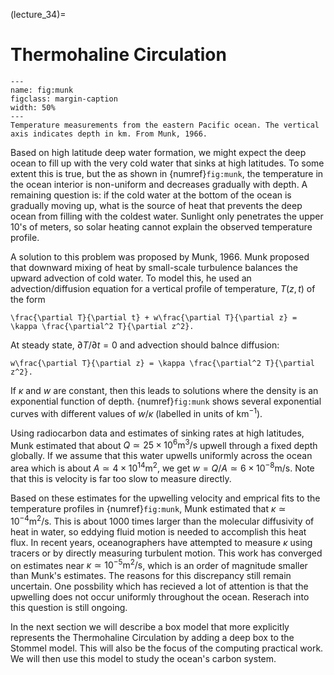 (lecture_34)=
# Thermohaline Circulation

<!-- In the previous section, we examined the shallow circulation that develops in the upper $\sim 100$m of ocean in response to wind forcing. In this section, we will examine the deep _Thermohaline Circulation_ that develops in response to wind forcing and surface heating/cooling and evaporation/precipitation.

In earlier lectures, we noted that strong poleward-flowing currents (including the Gulf Stream) develop on the western sides of the ocean basins and that these transport significant amounts of heat from low to high latitudes. Also recall from {numref}`fig:mean_ssh` the curious observation that the mean sea level is higher on the western sides of ocean basins. We will start by quantitatively explaining both of these features of the large-scale ocean circulation. A key insight that underlies the theory that we will discuss is that the Coriolis parameter, $f$ varies with latitude (recall that $f=2\Omega \sin \theta$ where $\theta$ is the latitude.

We start by integrating Eq. {eq}`eq:momentum_with_viscosity` over the _full ocean depth_ where $z=-H$ represents the seafloor and $z=0$ is the ocean surface:

```{math}
:label: eq:momentum_integrated1
\frac{\partial \overline{\mathbf{u}}}{\partial t} + f\hat{\mathbf{z}}\times \mathbf{u} = -\frac{1}{\rho}\nabla \overline{p} - \overline{g}\hat{\mathbf{z}} + \nu \left.\frac{\partial \mathbf{u}}{\partial z}\right|_{-H}^0,
```

where an overbar denotes a vertical derivative from $z=-H$ to $z=0$. As before, we will look for steady solutions. For simplicity, let's assume as we did before that the wind stress is aligned with the $x$-direction, $\mathbf{\tau}^w=\tau^w \hat{\mathbf{x}}$. For now, we will also neglect the viscous stress at the bottom of the ocean ($z=-H$). We will revisit this later. The horizontal components of Eq. {eq}`eq:momentum_integrated1` are

```{math}
:label: eq:momentum_integrated_x
-f\overline{v} = -\frac{1}{\rho} \frac{\partial \overline{p}}{\partial x} + \frac{\tau^w}{\rho},
```

```{math}
:label: eq:momentum_integrated_y
f\overline{u} = -\frac{1}{\rho} \frac{\partial \overline{p}}{\partial y}
```

We can eliminate the pressure by cross-differentiating Eqns. {eq}`eq:momentum_integrated_x` and {eq}`eq:momentum_integrated_y`. When we do this, it is important to remember that $f$ is a function of $y$ since it varies in the north/south direction. The result is

```{math}
:label: eq:integral_momentum2
f\left(\frac{\partial \overline{u}}{\partial x}+ \frac{\partial \overline{v}}{\partial y}\right) + \overline{v}\frac{df}{dy} = -\frac{\partial}{\partial y}\left(\frac{\tau^w}{\rho}\right).
```

From the integral of the mass conservation (continuity) equation (Eq. {eq}`eq:continuity_integrated`), we see that the first term in parentheses is equal to the difference between the vertical velocity at the bottom and top of the ocean. We can safely assume that both of these are zero and hence the first term in Eq. {eq}`eq:integral_momentum2` vanishes and we are left with

```{math}
:label: eq:sverdrup_balance
\overline{v} \frac{df}{dy} = -\frac{\partial}{\partial y}\left(\frac{\tau^w}{\rho}\right).
```

This equation is often referred to as _Sverdrup balance_ after Harold Sverdrup who first derived it.

Eq. {eq}`eq:sverdrup_balance` is remarkable. Counter-intuitively, it tells us that the north/south component of the depth-integrated velocity, $\overline{v}$ is related to the north/south derivative of the $x$-component of the wind stress. In the Northern Hemisphere subtropics, $\partial \tau^w/\partial y>0$, and hence Eq. {eq}`eq:sverdrup_balance` predicts southward depth-integrated flow ($\overline{v}$) in this region. Note that this is somewhat different from the flow that we got in the previous section, but there we were only considering the flow in the upper ocean, whereas Eq. {eq}`eq:sverdrup_balance` applies to the _depth-integrated_ velocity.

We can use Eq. {eq}`eq:sverdrup_balance` to see why the sea surface is higher on the western sides of ocean basins at mid-latitudes. Recall from our earlier lectures that the Rossby number associated with global-scale ocean circulation is very small, and hence we expect ocean currents on this scale to be in _geostrophic balance_. In the ocean, we related the currents to gradients in the sea surface height. If we integrate the geostrophic balance relation from $z=-H$ to $z=0$, we get

```{math}
:label: eq:geostrophic_balance_revisted
f\overline{v} = gH\frac{\partial \eta}{\partial x}.
```

Using Eq. {eq}`eq:geostrophic_balance_revisted` in Eq. {eq}`eq:sverdrup_balance` gives

```{math}
\frac{gH}{f}\frac{\partial \eta}{\partial x} \frac{d f}{d y} = -\frac{\partial}{\partial y}\left(\frac{\tau^w}{\rho}\right).
```

Since $df/dy>0$, regions where $\tau^w$ increases with latitude will have $\partial \eta/\partial x<0$. In other words, the sea surface height _decreases_ in the eastwards direction and hence the sea surface height is higher on the western sides of the ocean basins at mid-latitudes.

At this point we encounter a paradox: Eq. {eq}`eq:sverdrup_balance` tells us that the depth-integrated ocean currents are to the south in the Northern Hemisphere in the subtropics. However, the water cannot simply build up near the equator - somehow it must return to the north. We anticipate that the water will return to the north near the coastline where the current will experience extra drag. Specifically, we will add an additional term to Eq. {eq}`eq:momentum_integrated_x` and Eq. {eq}`eq:momentum_integrated_y` to represent drag on the boundary currents. Following early work by Stommel, we will assume that the drag force is a linear function of the depth-integrated velocity so that Eqns. {eq}`eq:momentum_integrated_x` and {eq}`eq:momentum_integrated_y` can be written

```{math}
:label: eq:momentum_integrated_x_boundary
-f\overline{v} = -\frac{1}{\rho} \frac{\partial \overline{p}}{\partial x} + \frac{\tau^w}{\rho} - r \overline{u},
```

```{math}
:label: eq:momentum_integrated_y_boundary
f\overline{u} = -\frac{1}{\rho} \frac{\partial \overline{p}}{\partial y} -r \overline{v}
```

where $r$ is a constant _drag coefficient_. If we follow the same steps as above, we arrive at a new version of Eq. {eq}`eq:sverdrup_balance`:

```{math}
:label: eq:sverdrup_stommel
\overline{v}\frac{df}{dy} = -\frac{\partial}{\partial y}\left(\frac{\tau^w}{\rho}\right) - r \left(\frac{\partial \overline{v}}{\partial x} - \frac{\partial \overline{u}}{\partial y}\right).
```

In the boundary current regions, we expect the current to be predominately north/south and for derivatives in $x$ to be larger than derivatives in $y$. Hence, we expect that $|\partial \overline{v}/\partial x| \gg |\partial \overline{u}/\partial y|$. If the boundary current occupies a relatively narrow region near the coast (compared to the width of the ocean basin), then the term involving the wind stress in Eq. {eq}`eq:sverdrup_stommel` must be small compared to the left hand side. Hence, we have approximately

```{math}
:label: eq:stommel
\overline{v}\frac{df}{dy} = -r \frac{\partial \overline{v}}{\partial x}.
```

Since $df/dy>0$, Eq. {eq}`eq:stommel` implies that a northward velocity ($v>0$) must be accompanied by $\partial v/\partial x < 0$. This scenario can only work on the western side of the ocean basins.

To obtain a more intuitive physical explanation for the formation of western boundary currents, we can invoke conservation of angular momentum. On a rotating planet, conservation of angular momentum tells us that the sum of the angular momentum associated with spinning currents and the planet's rotation must be conserved in the absence of external forces. If we imagine looking down at the Earth from above the north pole, the Earth will appear to rotate counter-clockwise. The vertical component of this rotation decreases with latitude. When wind acts to add clockwise spin to the water - as is the case in the Northern Hemisphere subtropics - the water must move towards the equator to conserve its angular momentum. This is an explanation for Sverdrup balance. The problem is that the Earth's angular momentum will be re-gained when the water returns to the north. In order to maintain a steady circulation, the drag within the boundary current must decrease the clockwise spin in order to counter-balance the spin added by the wind.

We can make this argument more quantitative by introducing the concept of _vorticity_. The vorticity can be defined as

```{math}
\omega = \frac{\partial v}{\partial x} - \frac{\partial u}{\partial y},
```

and this is a measure of the spin of a parcel of water. When $\omega>0$ the water is spinning counter-clockwise. Notice that the vorticity  appears on the right hand side of Eq. {eq}`eq:sverdrup_stommel`. In fact, if we had kept the time-derivative terms, then Eq. {eq}`eq:sverdrup_stommel` would be

```{math}
:label: eq:vorticity
\frac{\partial \overline{\omega}}{\partial t} + \overline{v}\frac{df}{dy} =  -\frac{\partial}{\partial y}\left(\frac{\tau^2}{\rho}\right) - r \overline{\omega}.
```

Hence, Eq. {eq}`eq:vorticity` is an evolution equation for the vorticity. In the absence of external forcing (if the RHS of Eq. {eq}`eq:vorticity` is zero) then if the fluid moves to the south $\overline{v}<0$, then the vorticity must increase. This is a mathematical statement of conservation of angular momentum. In order to compensate for negative vorticity input by the wind in the Northern Hemisphere subtropics, the bottom drag must act to add positive vorticity in the boundary current. A boundary current on the eastern side of the basin would have positive vorticity, and hence the bottom drag term $-r \omega < 0$, which is in the wrong sense. However, a boundary current on the western side of the basin would have negative vorticity, and the bottom drag would impart positive vorticity as needed to balance the negative vorticity input by the wind.

Unlike the shallow wind-driven ocean circulation that we discussed in the previous lecture, the western boundary currents tend to be quite deep. For example, the Gulf Stream extends to depths below 1000m. However since the upper ocean is much warmer than the deep ocean (see {numref}`fig:WOCE_ocean_temperature`, most of the poleward heat flux occurs near the surface. To a large extent, the western boundary currents are responsible for the poleward near-surface heat flux (the upper advective flux in the Stommel model). This represents one component of the Thermohaline Circulation.

As the western bondary currents flow polewards, they lose heat (see {numref}`fig:ocean_heat_flux`) and the density of the water increases. The water eventually becomes dense enough to sink to the deep ocean. This sinking occurs in relatively small areas through a process called _deep convection_. The water then spreads throughout the ocean interior and very slowly returns up to the surface. The water involved in a closed loop of the Thermohaline Circulation could travel extremely long distances, as sketched in {numref}`fig:marshall_speer` and {numref}`fig:WOCE_ocean_temperature`. It can take more than 1000 years for a parcel of water to complete this circuit. This long timescale is very important for the climate system. Since the ocean is a major reservoir of heat and carbon, the climate system has a very long `memory'. By burning fossil fuels, we are adding _antropogenic carbon_ to the ocean. Some of this carbon will remain in the ocean for more then 1000 years! -->

```{figure} ./figures/munk.png
---
name: fig:munk
figclass: margin-caption
width: 50%
---
Temperature measurements from the eastern Pacific ocean. The vertical axis indicates depth in km. From Munk, 1966.
```

<!-- Based on this description, we might expect the deep ocean to fill up with the very cold water that sinks at high latitudes. To some extent this is true, but the as shown in {numref}`fig:munk`, the temperature in the ocean interior is non-uniform and decreases gradually with depth. A remaining question is: if the cold water at the bottom of the ocean is gradually moving up, what is the source of heat that prevents the deep ocean from filling with the coldest water. Sunlight only penetrates the upper 10's of meters, so solar heating cannot explain the observed temperature profile.  -->

Based on high latitude deep water formation, we might expect the deep ocean to fill up with the very cold water that sinks at high latitudes. To some extent this is true, but the as shown in {numref}`fig:munk`, the temperature in the ocean interior is non-uniform and decreases gradually with depth. A remaining question is: if the cold water at the bottom of the ocean is gradually moving up, what is the source of heat that prevents the deep ocean from filling with the coldest water. Sunlight only penetrates the upper 10's of meters, so solar heating cannot explain the observed temperature profile.

A solution to this problem was proposed by Munk, 1966. Munk proposed that downward mixing of heat by small-scale turbulence balances the upward advection of cold water. To model this, he used an advection/diffusion equation for a vertical profile of temperature, $T(z,t)$ of the form

```{math}
\frac{\partial T}{\partial t} + w\frac{\partial T}{\partial z} = \kappa \frac{\partial^2 T}{\partial z^2}.
```

At steady state, $\partial T/\partial t=0$ and advection should balnce diffusion: 

```{math}
w\frac{\partial T}{\partial z} = \kappa \frac{\partial^2 T}{\partial z^2}.
```

If $\kappa$ and $w$ are constant, then this leads to solutions where the density is an exponential function of depth. {numref}`fig:munk` shows several exponential curves with different values of $w/\kappa$ (labelled in units of km$^{-1}$). 

Using radiocarbon data and estimates of sinking rates at high latitudes, Munk estimated that about $Q\simeq 25 \times 10^{6} \mbox{m}^3/\mbox{s}$ upwell through a fixed depth globally. If we assume that this water upwells uniformly across the ocean area which is about $A\simeq 4 \times 10^{14} \mbox{m}^2$, we get $w=Q/A \simeq 6 \times 10^{-8} \mbox{m}/\mbox{s}$. Note that this is velocity is far too slow to measure directly.

Based on these estimates for the upwelling velocity and emprical fits to the temperature profiles in {numref}`fig:munk`, Munk estimated that $\kappa\simeq 10^{-4}\mbox{m}^2/\mbox{s}$. This is about 1000 times larger than the molecular diffusivity of heat in water, so eddying fluid motion is needed to accomplish this heat flux. In recent years, oceanographers have attempted to measure $\kappa$ using tracers or by directly measuring turbulent motion. This work has converged on estimates near $\kappa \simeq 10^{-5} \mbox{m}^2/\mbox{s}$, which is an order of magnitude smaller than Munk's estimates. The reasons for this discrepancy still remain uncertain. One possbility which has recieved a lot of attention is that the upwelling does not occur uniformly throughout the ocean. Reserach into this question is still ongoing.

In the next section we will describe a box model that more explicitly represents the Thermohaline Circulation by adding a deep box to the Stommel model. This will also be the focus of the computing practical work. We will then use this model to study the ocean's carbon system. 
